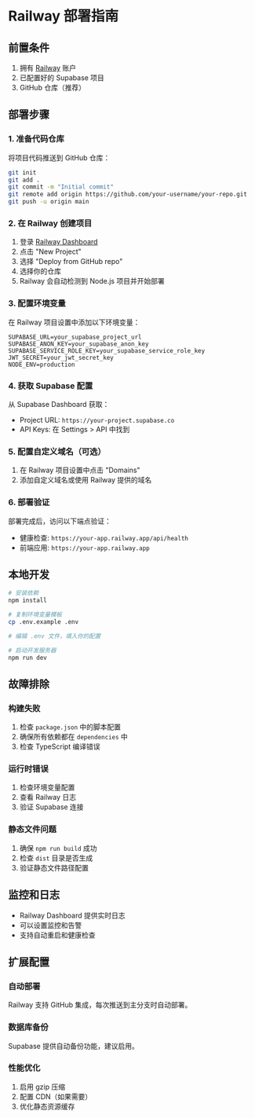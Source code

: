 # Railway 部署指南

## 前置条件

1. 拥有 [Railway](https://railway.app) 账户
2. 已配置好的 Supabase 项目
3. GitHub 仓库（推荐）

## 部署步骤

### 1. 准备代码仓库

将项目代码推送到 GitHub 仓库：

```bash
git init
git add .
git commit -m "Initial commit"
git remote add origin https://github.com/your-username/your-repo.git
git push -u origin main
```

### 2. 在 Railway 创建项目

1. 登录 [Railway Dashboard](https://railway.app/dashboard)
2. 点击 "New Project"
3. 选择 "Deploy from GitHub repo"
4. 选择你的仓库
5. Railway 会自动检测到 Node.js 项目并开始部署

### 3. 配置环境变量

在 Railway 项目设置中添加以下环境变量：

```
SUPABASE_URL=your_supabase_project_url
SUPABASE_ANON_KEY=your_supabase_anon_key
SUPABASE_SERVICE_ROLE_KEY=your_supabase_service_role_key
JWT_SECRET=your_jwt_secret_key
NODE_ENV=production
```

### 4. 获取 Supabase 配置

从 Supabase Dashboard 获取：
- Project URL: `https://your-project.supabase.co`
- API Keys: 在 Settings > API 中找到

### 5. 配置自定义域名（可选）

1. 在 Railway 项目设置中点击 "Domains"
2. 添加自定义域名或使用 Railway 提供的域名

### 6. 部署验证

部署完成后，访问以下端点验证：

- 健康检查: `https://your-app.railway.app/api/health`
- 前端应用: `https://your-app.railway.app`

## 本地开发

```bash
# 安装依赖
npm install

# 复制环境变量模板
cp .env.example .env

# 编辑 .env 文件，填入你的配置

# 启动开发服务器
npm run dev
```

## 故障排除

### 构建失败

1. 检查 `package.json` 中的脚本配置
2. 确保所有依赖都在 `dependencies` 中
3. 检查 TypeScript 编译错误

### 运行时错误

1. 检查环境变量配置
2. 查看 Railway 日志
3. 验证 Supabase 连接

### 静态文件问题

1. 确保 `npm run build` 成功
2. 检查 `dist` 目录是否生成
3. 验证静态文件路径配置

## 监控和日志

- Railway Dashboard 提供实时日志
- 可以设置监控和告警
- 支持自动重启和健康检查

## 扩展配置

### 自动部署

Railway 支持 GitHub 集成，每次推送到主分支时自动部署。

### 数据库备份

Supabase 提供自动备份功能，建议启用。

### 性能优化

1. 启用 gzip 压缩
2. 配置 CDN（如果需要）
3. 优化静态资源缓存